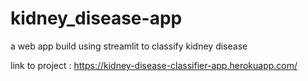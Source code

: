 # kidney_disease-app
a web app build using streamlit to classify kidney disease

link to project : https://kidney-disease-classifier-app.herokuapp.com/
